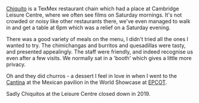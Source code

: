 [Chiquito](https://www.chiquito.co.uk) is a TexMex restaurant chain
which had a place at Cambridge Leisure Centre, where we often see films
on Saturday mornings. It's not crowded or noisy like other restaurants
there, we've even managed to walk in and get a table at 6pm which was
a relief on a Saturday evening.

There was a good variety of meals on the menu, I didn't tried all the ones
I wanted to try. The chimichangas and burritos and quesadillas were
tasty, and presented appealingly. The staff were friendly, and indeed
recognise us even after a few visits. We normally sat in a 'booth' which
gives a little more privacy.

Oh and they did churros - a dessert I feel in love in when I went to
the [Cantina](https://disneyworld.disney.go.com/en_GB/dining/epcot/cantina-de-san-angel/)
at the Mexican pavilion
in the World Showcase at [EPCOT](https://disneyworld.disney.go.com/en_GB/destinations/epcot/).

Sadly Chiquitos at the Leisure Centre closed down in 2019.

